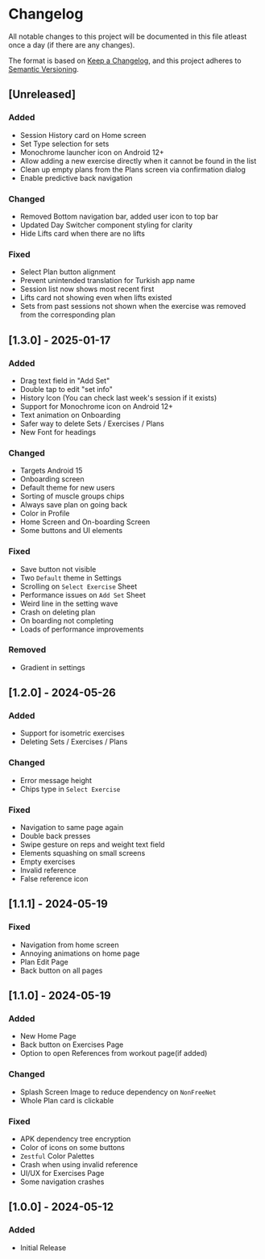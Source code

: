 # Changelog

All notable changes to this project will be documented in this file atleast once a day (if there are any changes).

The format is based on [Keep a Changelog](https://keepachangelog.com/en/1.1.0/),
and this project adheres to [Semantic Versioning](https://semver.org/spec/v2.0.0.html).

## [Unreleased]

### Added
- Session History card on Home screen
- Set Type selection for sets
- Monochrome launcher icon on Android 12+
- Allow adding a new exercise directly when it cannot be found in the list
- Clean up empty plans from the Plans screen via confirmation dialog
- Enable predictive back navigation

### Changed
- Removed Bottom navigation bar, added user icon to top bar
- Updated Day Switcher component styling for clarity
- Hide Lifts card when there are no lifts

### Fixed
- Select Plan button alignment
- Prevent unintended translation for Turkish app name
- Session list now shows most recent first
- Lifts card not showing even when lifts existed
- Sets from past sessions not shown when the exercise was removed from the corresponding plan

## [1.3.0] - 2025-01-17

### Added
- Drag text field in "Add Set"
- Double tap to edit "set info"
- History Icon (You can check last week's session if it exists)
- Support for Monochrome icon on Android 12+
- Text animation on Onboarding
- Safer way to delete Sets / Exercises / Plans
- New Font for headings

### Changed
- Targets Android 15
- Onboarding screen
- Default theme for new users
- Sorting of muscle groups chips
- Always save plan on going back
- Color in Profile
- Home Screen and On-boarding Screen
- Some buttons and UI elements

### Fixed
- Save button not visible
- Two `Default` theme in Settings
- Scrolling on `Select Exercise` Sheet
- Performance issues on `Add Set` Sheet
- Weird line in the setting wave
- Crash on deleting plan
- On boarding not completing
- Loads of performance improvements

### Removed
- Gradient in settings

## [1.2.0] - 2024-05-26

### Added
- Support for isometric exercises
- Deleting Sets / Exercises / Plans

### Changed
- Error message height
- Chips type in `Select Exercise`

### Fixed
- Navigation to same page again
- Double back presses
- Swipe gesture on reps and weight text field
- Elements squashing on small screens
- Empty exercises
- Invalid reference
- False reference icon

## [1.1.1] - 2024-05-19

### Fixed
- Navigation from home screen
- Annoying animations on home page
- Plan Edit Page
- Back button on all pages

## [1.1.0] - 2024-05-19

### Added
- New Home Page
- Back button on Exercises Page
- Option to open References from workout page(if added)

### Changed
- Splash Screen Image to reduce dependency on `NonFreeNet`
- Whole Plan card is clickable

### Fixed
- APK dependency tree encryption
- Color of icons on some buttons
- `Zestful` Color Palettes
- Crash when using invalid reference
- UI/UX for Exercises Page
- Some navigation crashes

## [1.0.0] - 2024-05-12

### Added
- Initial Release
